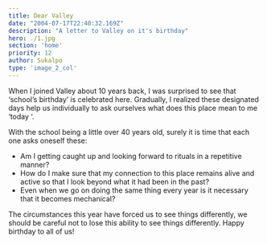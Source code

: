 ```yaml
---
title: Dear Valley
date: "2004-07-17T22:40:32.169Z"
description: "A letter to Valley on it's birthday"
hero: ./1.jpg
section: 'home'
priority: 12
author: Sukalpo
type: 'image_2_col'
---
```


When I joined Valley about 10 years back, I was surprised to see that ‘school’s birthday’ is celebrated here. Gradually, I realized these designated days help us individually to ask ourselves what does this place mean to me ‘today ‘. 

With the school being a little over 40 years old, surely it is time that each one asks oneself these:    

* Am I getting caught up and looking forward to rituals in a repetitive manner?
* How do I make sure that my connection to this place remains alive and active so that I look beyond what it had been in the past?
* Even when we go on doing the same thing every year is it necessary that it becomes mechanical? 

The circumstances this year have forced us to see things differently, we should be careful not to lose this ability to see things differently. 
Happy birthday to all of us! 